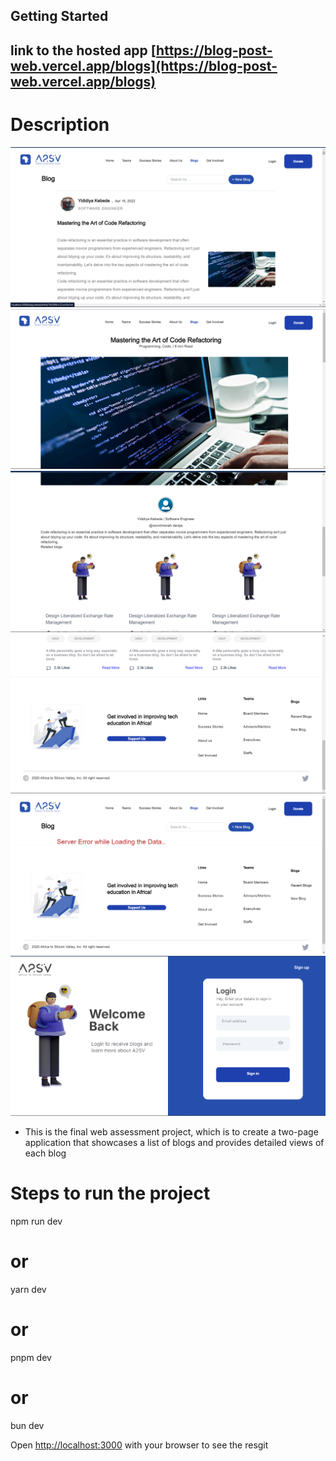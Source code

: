 ## Getting Started
## link to the hosted app [https://blog-post-web.vercel.app/blogs](https://blog-post-web.vercel.app/blogs)
# Description
![alt text](Screenshot1.png)
![alt text](Screenshot2.png)
![alt text](Screenshot3.png)
![alt text](Screenshot4.png)
![alt text](image-1.png)
![alt text](image-2.png)
- This is the final web assessment project, which is to  create a two-page application that showcases a list of blogs and provides detailed views of each blog


# Steps to run the project
npm run dev
# or
yarn dev
# or
pnpm dev
# or
bun dev

Open [http://localhost:3000](http://localhost:3000) with your browser to see the resgit 
